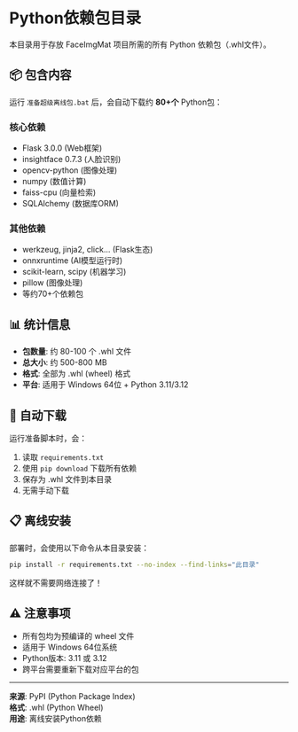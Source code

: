 # Python依赖包目录

本目录用于存放 FaceImgMat 项目所需的所有 Python 依赖包（.whl文件）。

## 📦 包含内容

运行 `准备超级离线包.bat` 后，会自动下载约 **80+个** Python包：

### 核心依赖
- Flask 3.0.0 (Web框架)
- insightface 0.7.3 (人脸识别)
- opencv-python (图像处理)
- numpy (数值计算)
- faiss-cpu (向量检索)
- SQLAlchemy (数据库ORM)

### 其他依赖
- werkzeug, jinja2, click... (Flask生态)
- onnxruntime (AI模型运行时)
- scikit-learn, scipy (机器学习)
- pillow (图像处理)
- 等约70+个依赖包

## 📊 统计信息

- **包数量**: 约 80-100 个 .whl 文件
- **总大小**: 约 500-800 MB
- **格式**: 全部为 .whl (wheel) 格式
- **平台**: 适用于 Windows 64位 + Python 3.11/3.12

## 🔄 自动下载

运行准备脚本时，会：
1. 读取 `requirements.txt`
2. 使用 `pip download` 下载所有依赖
3. 保存为 .whl 文件到本目录
4. 无需手动下载

## 📋 离线安装

部署时，会使用以下命令从本目录安装：
```bash
pip install -r requirements.txt --no-index --find-links="此目录"
```

这样就不需要网络连接了！

## ⚠️ 注意事项

- 所有包均为预编译的 wheel 文件
- 适用于 Windows 64位系统
- Python版本: 3.11 或 3.12
- 跨平台需要重新下载对应平台的包

---

**来源**: PyPI (Python Package Index)  
**格式**: .whl (Python Wheel)  
**用途**: 离线安装Python依赖
